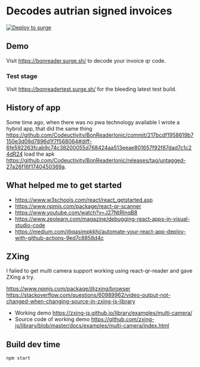 # Decodes autrian signed invoices

[![Deploy to surge](https://github.com/stesee/BonReader/actions/workflows/deployToSurge.yml/badge.svg?branch=master)](https://github.com/stesee/BonReader/actions/workflows/deployToSurge.yml)

## Demo

Visit <https://bonreader.surge.sh/> to decode your invoice qr code.

### Test stage

Visit <https://bonreadertest.surge.sh/> for the bleeding latest test build.

## History of app

Some time ago, when there was no pwa technology available I wrote a hybrid app, that did the same thing <https://github.com/Codeuctivity/BonReaderIonic/commit/217bcdf1958619b7150e3d09d7896d1f7f568064#diff-6fe592263fcab9c74c38200055d768424aa513eeae801657f92f87dad7c1c24dR24> load the apk <https://github.com/Codeuctivity/BonReaderIonic/releases/tag/untagged-27a26f16f1740450369a>.

## What helped me to get started

- <https://www.w3schools.com/react/react_getstarted.asp>
- <https://www.npmjs.com/package/react-qr-scanner>
- <https://www.youtube.com/watch?v=J27NtRInqB8>
- <https://www.zeolearn.com/magazine/debugging-react-apps-in-visual-studio-code>
- <https://medium.com/@qasimpkkhi/automate-your-react-app-deploy-with-github-actions-9ed7c8858d4c>

## ZXing

I failed to get multi camera support working using react-qr-reader and gave ZXing a try.

<https://www.npmjs.com/package/@zxing/browser>
<https://stackoverflow.com/questions/60989962/video-output-not-changed-when-changing-source-in-zxing-js-library>

- Working demo <https://zxing-js.github.io/library/examples/multi-camera/>
- Source code of working demo <https://github.com/zxing-js/library/blob/master/docs/examples/multi-camera/index.html>

## Build dev time

```bash
npm start
```
